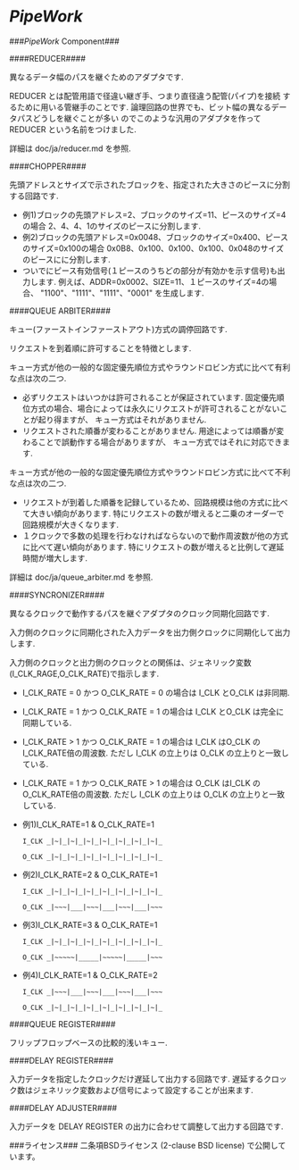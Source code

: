 *PipeWork*
============

###*PipeWork* Component###

####REDUCER####

異なるデータ幅のパスを継ぐためのアダプタです.

REDUCER とは配管用語で径違い継ぎ手、つまり直径違う配管(パイプ)を接続
するために用いる管継手のことです.
論理回路の世界でも、ビット幅の異なるデータパスどうしを継ぐことが多い
のでこのような汎用のアダプタを作って REDUCER という名前をつけました.

詳細は doc/ja/reducer.md を参照.


####CHOPPER####

先頭アドレスとサイズで示されたブロックを、指定された大きさのピースに分割する回路です.

  * 例1)ブロックの先頭アドレス=2、ブロックのサイズ=11、ピースのサイズ=4の場合
    2、4、4、1のサイズのピースに分割します.
  * 例2)ブロックの先頭アドレス=0x0048、ブロックのサイズ=0x400、ピースのサイズ=0x100の場合
    0x0B8、0x100、0x100、0x100、0x048のサイズのピースにに分割します.
  * ついでにピース有効信号(１ピースのうちどの部分が有効かを示す信号)も出力します.
    例えば、ADDR=0x0002、SIZE=11、１ピースのサイズ=4の場合、
    "1100"、"1111"、"1111"、"0001" を生成します.

####QUEUE ARBITER####

キュー(ファーストインファーストアウト)方式の調停回路です.

リクエストを到着順に許可することを特徴とします.

キュー方式が他の一般的な固定優先順位方式やラウンドロビン方式に比べて有利な点は次の二つ.

  * 必ずリクエストはいつかは許可されることが保証されています.
    固定優先順位方式の場合、場合によっては永久にリクエストが許可されることがないことが起り得ますが、
    キュー方式はそれがありません.
  * リクエストされた順番が変わることがありません.
    用途によっては順番が変わることで誤動作する場合がありますが、
    キュー方式ではそれに対応できます.

キュー方式が他の一般的な固定優先順位方式やラウンドロビン方式に比べて不利な点は次の二つ.

  * リクエストが到着した順番を記録しているため、回路規模は他の方式に比べて大きい傾向があります.
    特にリクエストの数が増えると二乗のオーダーで回路規模が大きくなります.
  * １クロックで多数の処理を行わなければならないので動作周波数が他の方式に比べて遅い傾向があります.
    特にリクエストの数が増えると比例して遅延時間が増大します.

詳細は doc/ja/queue_arbiter.md を参照.

####SYNCRONIZER####

異なるクロックで動作するパスを継ぐアダプタのクロック同期化回路です.

入力側のクロックに同期化された入力データを出力側クロックに同期化して出力します.

入力側のクロックと出力側のクロックとの関係は、ジェネリック変数(I_CLK_RAGE,O_CLK_RATE)で指示します.

  * I_CLK_RATE = 0 かつ O_CLK_RATE = 0 の場合は I_CLK とO_CLK は非同期.  

  * I_CLK_RATE = 1 かつ O_CLK_RATE = 1 の場合は I_CLK とO_CLK は完全に同期している.  

  * I_CLK_RATE > 1 かつ O_CLK_RATE = 1 の場合は I_CLK はO_CLK のI_CLK_RATE倍の周波数.
    ただし I_CLK の立上りは O_CLK の立上りと一致している.

  * I_CLK_RATE = 1 かつ O_CLK_RATE > 1 の場合は O_CLK はI_CLK の O_CLK_RATE倍の周波数.
    ただし I_CLK の立上りは O_CLK の立上りと一致している.

  * 例1)I_CLK_RATE=1 & O_CLK_RATE=1          

        I_CLK _|~|_|~|_|~|_|~|_|~|_|~|_|~|_  

        O_CLK _|~|_|~|_|~|_|~|_|~|_|~|_|~|_  

  * 例2)I_CLK_RATE=2 & O_CLK_RATE=1          

        I_CLK _|~|_|~|_|~|_|~|_|~|_|~|_|~|_  

        O_CLK _|~~~|___|~~~|___|~~~|___|~~~  

  * 例3)I_CLK_RATE=3 & O_CLK_RATE=1          

        I_CLK _|~|_|~|_|~|_|~|_|~|_|~|_|~|_  

        O_CLK _|~~~~~|_____|~~~~~|_____|~~~  

  * 例4)I_CLK_RATE=1 & O_CLK_RATE=2          

        I_CLK _|~~~|___|~~~|___|~~~|___|~~~  

        O_CLK _|~|_|~|_|~|_|~|_|~|_|~|_|~|_  


####QUEUE REGISTER####

フリップフロップベースの比較的浅いキュー.


####DELAY REGISTER####

入力データを指定したクロックだけ遅延して出力する回路です.
遅延するクロック数はジェネリック変数および信号によって設定することが出来ます.


####DELAY ADJUSTER####

入力データを DELAY REGISTER の出力に合わせて調整して出力する回路です.


###ライセンス###
二条項BSDライセンス (2-clause BSD license) で公開しています。
